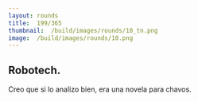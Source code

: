 ```yaml
---
layout:	rounds
title:	199/365
thumbnail:	/build/images/rounds/10_tn.png
image:	/build/images/rounds/10.png
---
```


##	Robotech.
Creo que si lo analizo bien, era una novela para chavos.
